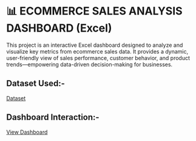 # 📊 ECOMMERCE SALES ANALYSIS DASHBOARD (Excel)

This project is an interactive Excel dashboard designed to analyze and visualize key metrics from ecommerce sales data. It provides a dynamic, user-friendly view of sales performance, customer behavior, and product trends—empowering data-driven decision-making for businesses.

## Dataset Used:-
<a href=https://github.com/Raghvendrasingh23-code/Data-analysis-ExcelDashboard/blob/main/bussiness%20project.xlsx>Dataset</a>

## Dashboard Interaction:-
<a href=https://github.com/Raghvendrasingh23-code/Data-analysis-ExcelDashboard/blob/main/Screenshot%202025-06-27%20154351.png>View Dashboard</a>

